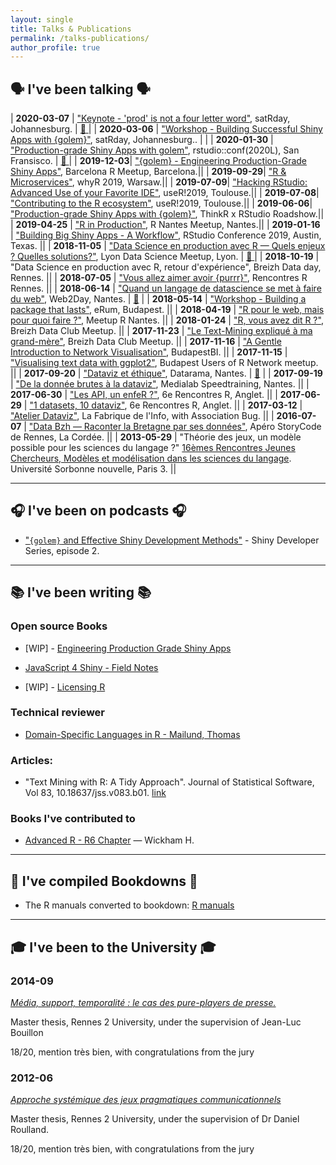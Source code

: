```yaml
---
layout: single
title: Talks & Publications
permalink: /talks-publications/
author_profile: true
---
```


<style> 
.page__content p {
    margin: 0 0 0em;
    line-height: 1.5em;
}

thead tr th:first-child, tbody tr td:first-child{
  min-width: 8em;
}

td {
    font-size: 1.2em;
}
</style>

## &#128483; I've been talking &#128483;

| __2020-03-07__ |  ["Keynote - 'prod' is not a four letter word"](https://speakerdeck.com/colinfay/keynote-prod-is-not-a-four-letter-word), satRday, Johannesburg. | [ &#127909; ](https://youtu.be/UoNhFn_QoFw) |
| __2020-03-06__ |  ["Workshop - Building Successful Shiny Apps with {golem}"](https://speakerdeck.com/colinfay/workshop-building-successful-shiny-apps-with-golem), satRday, Johannesburg.. | |
| __2020-01-30__ |  ["Production-grade Shiny Apps with golem"](https://resources.rstudio.com/rstudio-conf-2020/production-grade-shiny-apps-with-golem-colin-fay), rstudio::conf(2020L), San Fransisco. | [ &#127909; ](https://resources.rstudio.com/rstudio-conf-2020/production-grade-shiny-apps-with-golem-colin-fay) |
|  __2019-12-03__|  ["{golem} - Engineering Production-Grade Shiny Apps"](https://speakerdeck.com/colinfay/hacking-rstudio-advanced-use-of-your-favorite-ide), Barcelona R Meetup, Barcelona.||
|  __2019-09-29__|  ["R & Microservices"](https://speakerdeck.com/colinfay/r-and-microservices), whyR 2019, Warsaw.||
|  __2019-07-09__|  ["Hacking RStudio: Advanced Use of your Favorite IDE"](https://speakerdeck.com/colinfay/hacking-rstudio-advanced-use-of-your-favorite-ide), useR!2019, Toulouse.||
|  __2019-07-08__|  ["Contributing to the R ecosystem"](https://speakerdeck.com/colinfay/contributing-to-the-r-ecosystem), useR!2019, Toulouse.||
|  __2019-06-06__|  ["Production-grade Shiny Apps with {golem}"](https://speakerdeck.com/colinfay/production-grade-shiny-apps-with-golem), ThinkR x RStudio Roadshow.||
| __2019-04-25__ | ["R in Production"](https://speakerdeck.com/colinfay/r-in-production), R Nantes Meetup, Nantes.||
| __2019-01-16__ | ["Building Big Shiny Apps - A Workflow"](https://thinkr-open.github.io/rstudioconf2019/), RStudio Conference 2019, Austin, Texas. ||
| __2018-11-05__ |  ["Data Science en production avec R — Quels enjeux ? Quelles solutions?"](https://speakerdeck.com/colinfay/data-science-en-production-avec-r-quels-enjeux-quelles-solutions), Lyon Data Science Meetup, Lyon. | [ &#127909; ](https://www.youtube.com/watch?v=rjQ1CcHEEF4) |
| __2018-10-19__ | "Data Science en production avec R, retour d'expérience", Breizh Data day, Rennes.  || 
| __2018-07-05__ | ["Vous allez aimer avoir {purrr}"](https://github.com/ColinFay/conf/tree/master/2018-07-rencontresr-rennes), Rencontres R Rennes.  || 
| __2018-06-14__ | ["Quand un langage de datascience se met à faire du web"](https://github.com/ColinFay/conf/tree/master/2018-06-Web2Day-Nantes), Web2Day, Nantes.  | [&#127909;](https://www.youtube.com/watch?v=8aRmY3A6raU) |
| __2018-05-14__ | ["Workshop - Building a package that lasts"](https://github.com/ColinFay/erum2018), eRum, Budapest.  ||
| __2018-04-19__ | ["R pour le web, mais pour quoi faire ?"](https://github.com/ColinFay/conf/tree/master/2018-04-nantes_R_meetup), Meetup R Nantes.  ||
| __2018-01-24__ | ["R, vous avez dit R ?"](https://github.com/ThinkR-open/meetup-r), Breizh Data Club Meetup.  ||
| __2017-11-23__ | ["Le Text-Mining expliqué à ma grand-mère"](https://github.com/ColinFay/conf/blob/master/2017-11-breizh-data-club/fay_colin_tm_explique_grand_mere.pdf), Breizh Data Club Meetup.  ||
| __2017-11-16__ | ["A Gentle Introduction to Network Visualisation"](https://github.com/ColinFay/conf/blob/master/2017-11-budapest/fay_colin_visualise_network.pdf), BudapestBI.  ||
| __2017-11-15__ | ["Visualising text data with ggplot2"](https://github.com/ColinFay/conf/blob/master/2017-11-budapest/fay_colin_text_data_ggplot2.pdf), Budapest Users of R Network meetup.  ||
| __2017-09-20__ | ["Dataviz et éthique"](https://github.com/ColinFay/conf/blob/master/2017-09-Nantes-Digital-Week/Dataviz%20et%20%C3%A9thique.pdf), Datarama, Nantes.  | [&#127909;](https://vimeo.com/238721324) |
| __2017-09-19__ | ["De la donnée brutes à la dataviz"](https://github.com/ColinFay/conf/blob/master/2017-09-Nantes-Digital-Week/Des%20donne%CC%81es%20brutes%20a%CC%80%20la%20dataviz.pdf), Medialab Speedtraining, Nantes.  ||
| __2017-06-30__ | ["Les API, un enfeR ?"](https://github.com/ColinFay/conf/blob/master/2017-06-Anglet/api_enfer_colin_fay_thinkr.pdf), 6e Rencontres R, Anglet.  ||
| __2017-06-29__ | ["1 datasets, 10 dataviz"](https://github.com/ColinFay/conf/blob/master/2017-06-Anglet/1_dataset_10_dataviz_colin_fay.pdf), 6e Rencontres R, Anglet. ||
| __2017-03-12__ | ["Atelier Dataviz"](https://github.com/ColinFay/conf/blob/master/2017-03-12-fabrique-info/La%20fabrique%20de%20l'info.pdf), La Fabrique de l'Info, with Association Bug. ||
| __2016-07-07__ | ["Data Bzh — Raconter la Bretagne par ses données"](https://github.com/ColinFay/conf/blob/master/2016-07-7-storycode/data-bzh-storycode.pdf), Apéro StoryCode de Rennes, La Cordée. ||
| __2013-05-29__ | "Théorie des jeux, un modèle possible pour les sciences du langage ?" [16èmes Rencontres Jeunes Chercheurs, Modèles et modélisation dans les sciences du langage](http://calenda.org/250256). Université Sorbonne nouvelle, Paris 3. ||

***

## &#127911; I've been on podcasts &#127911;

+ ["`{golem}` and Effective Shiny Development Methods"](https://shinydevseries.com/ep2/) - Shiny Developer Series, episode 2.

***

## &#x1F4DA; I've been writing &#x1F4DA;

### Open source Books

+ [WIP] - [Engineering Production Grade Shiny Apps](https://connect.thinkr.fr/engineering-shiny/)

+ [JavaScript 4 Shiny - Field Notes](https://connect.thinkr.fr/js4shinyfieldnotes/)

+ [WIP] - [Licensing R](https://thinkr-open.github.io/licensing-r/)
 
### Technical reviewer

+ [Domain-Specific Languages in R - Mailund, Thomas](https://www.apress.com/us/book/9781484235874)

### Articles:

+ "Text Mining with R: A Tidy Approach". Journal of Statistical Software, Vol 83, 10.18637/jss.v083.b01. [link](https://www.jstatsoft.org/article/view/v083b01)

### Books I've contributed to

+ [Advanced R - R6 Chapter](https://adv-r.hadley.nz/r6) — Wickham H. 

***

## &#x1F4D6; I've compiled Bookdowns &#x1F4D6;

+ The R manuals converted to bookdown:  [R manuals](/r-manuals/)

***

## &#127891; I've been to the University &#127891;

### 2014-09

[_Média, support, temporalité : le cas des pure-players de presse._](https://dumas.ccsd.cnrs.fr/dumas-01130211)

Master thesis, Rennes 2 University, under the supervision of Jean-Luc Bouillon

18/20, mention très bien, with congratulations from the jury

### 2012-06

[_Approche systémique des jeux pragmatiques communicationnels_](http://www.memoireonline.com/12/12/6569/m_Approche-systemique-des-jeux-pragmatiques-communicationnels0.html)

Master thesis, Rennes 2 University, under the supervision of Dr Daniel Roulland.

18/20, mention très bien, with congratulations from the jury
